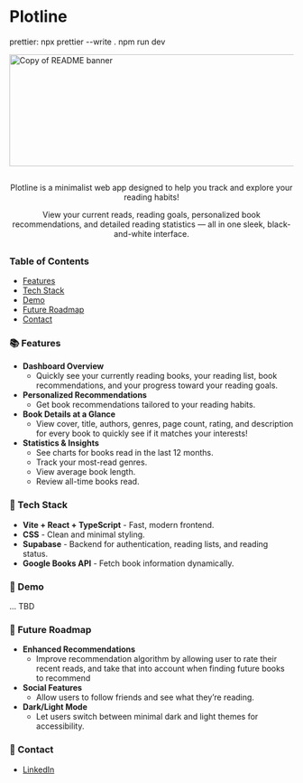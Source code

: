 # Plotline

prettier: npx prettier --write .
npm run dev

<img width="1584" height="198" alt="Copy of README banner" src="https://github.com/user-attachments/assets/79165347-6a87-461a-a00b-ee284ad3ad6c" />

##

<p align="center">
Plotline is a minimalist web app designed to help you track and explore your reading habits!
</p>

<p align="center">
View your current reads, reading goals, personalized book recommendations, and detailed reading statistics — all in one sleek, black-and-white interface.
</p>

##

### Table of Contents

- [Features](#-features)
- [Tech Stack](#-tech-stack)
- [Demo](#-demo)
- [Future Roadmap](#-future-roadmap)
- [Contact](#-contact)

### 📚 Features

- **Dashboard Overview**
  - Quickly see your currently reading books, your reading list, book recommendations, and your progress toward your reading goals.
- **Personalized Recommendations**
  - Get book recommendations tailored to your reading habits.
- **Book Details at a Glance**
  - View cover, title, authors, genres, page count, rating, and description for every book to quickly see if it matches your interests!
- **Statistics & Insights**
  - See charts for books read in the last 12 months.
  - Track your most-read genres.
  - View average book length.
  - Review all-time books read.

### 🦾 Tech Stack

- **Vite + React + TypeScript** - Fast, modern frontend.
- **CSS** - Clean and minimal styling.
- **Supabase** - Backend for authentication, reading lists, and reading status.
- **Google Books API** - Fetch book information dynamically.

### 👀 Demo

... TBD

### 🧩 Future Roadmap

- **Enhanced Recommendations**
  - Improve recommendation algorithm by allowing user to rate their recent reads, and take that into account when finding future books to recommend
- **Social Features**
  - Allow users to follow friends and see what they’re reading.
- **Dark/Light Mode**
  - Let users switch between minimal dark and light themes for accessibility.

### 👋 Contact

- [LinkedIn](www.linkedin.com/in/ella-tomlinson25)
